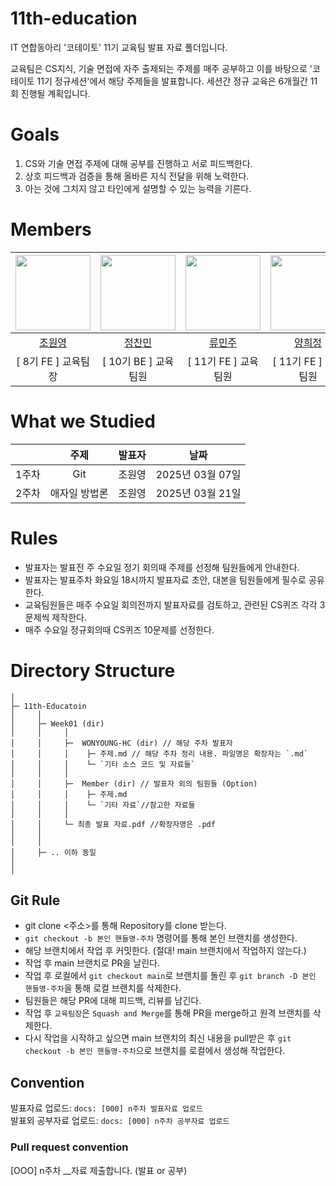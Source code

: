 # 11th-education

IT 연합동아리 '코테이토' 11기 교육팀 발표 자료 폴더입니다.

교육팀은 CS지식, 기술 면접에 자주 출제되는 주제를 매주 공부하고 이를 바탕으로 '코테이토 11기 정규세션'에서 해당 주제들을 발표합니다. 세션간 정규 교육은 6개월간 11회 진행될 계획입니다.

# Goals

1. CS와 기술 면접 주제에 대해 공부를 진행하고 서로 피드백한다.
2. 상호 피드백과 검증을 통해 올바른 지식 전달을 위해 노력한다.
3. 아는 것에 그치지 않고 타인에게 설명할 수 있는 능력을 기른다.
   <br>

# Members

| <img src="https://github.com/WONYOUNG-HC.png" width=120/> | <img src="https://github.com/chanmin-00.png" width=120/> | <img src="https://github.com/minij02.png" width=120 /> | <img src="https://github.com/DandelionQZ.png" width=120 /> |
| :-------------------------------------------------------: | :------------------------------------------------------: | :----------------------------------------------------: | :----------------------------------------------------: |
|         [조원영](https://github.com/WONYOUNG-HC)          |         [정찬민](https://github.com/chanmin-00)          |          [류민주](https://github.com/minij02)          |          [양희정](https://github.com/DandelionQZ)          |
|                    [ 8기 FE ] 교육팀장                    |                   [ 10기 BE ] 교육팀원                   |                  [ 11기 FE ] 교육팀원                  |                  [ 11기 FE ] 교육팀원                  |

# What we Studied

|       |     주제      | 발표자 |       날짜       |
| :---: | :-----------: | :----- | :--------------: |
| 1주차 |      Git      | 조원영 | 2025년 03월 07일 |
| 2주차 | 애자일 방법론 | 조원영 | 2025년 03월 21일 |

# Rules

- 발표자는 발표전 주 수요일 정기 회의때 주제를 선정해 팀원들에게 안내한다.
- 발표자는 발표주차 화요일 18시까지 발표자료 초안, 대본을 팀원들에게 필수로 공유한다.
- 교육팀원들은 매주 수요일 회의전까지 발표자료를 검토하고, 관련된 CS퀴즈 각각 3문제씩 제작한다.
- 매주 수요일 정규회의때 CS퀴즈 10문제를 선정한다.

# Directory Structure

```plainText
│
├─ 11th-Educatoin
│     │
│     ├─ Week01 (dir)
│     │     │
│     │     ├─  WONYOUNG-HC (dir) // 해당 주차 발표자
│     │     │    ├─ 주제.md // 해당 주차 정리 내용. 파일명은 확장자는 `.md`
│     │     │    └─ `기타 소스 코드 및 자료들`
│     │     │
│     │     ├─  Member (dir) // 발표자 외의 팀원들 (Option)
│     │     │    ├─ 주제.md
│     │     │    └─ `기타 자료`//참고한 자료들
│     │     │
│     │     └─ 최종 발표 자료.pdf //확장자명은 .pdf
│     │
│     │
│     ├─ .. 이하 동일
│
│
```

## Git Rule

- git clone <주소>를 통해 Repository를 clone 받는다.
- `git checkout -b 본인 핸들명-주차` 명령어를 통해 본인 브랜치를 생성한다.
- 해당 브랜치에서 작업 후 커밋한다. (절대! main 브랜치에서 작업하지 않는다.)
- 작업 후 main 브랜치로 PR을 날린다.
- 작업 후 로컬에서 `git checkout main`로 브랜치를 돌린 후 `git branch -D 본인 핸들명-주차`을 통해 로컬 브랜치를 삭제한다.
- 팀원들은 해당 PR에 대해 피드백, 리뷰를 남긴다.
- 작업 후 `교육팀장`은 `Squash and Merge`를 통해 PR을 merge하고 원격 브랜치를 삭제한다.
- 다시 작업을 시작하고 싶으면 main 브랜치의 최신 내용을 pull받은 후 `git checkout -b 본인 핸들명-주차`으로 브랜치를 로컬에서 생성해 작업한다.<br>

## Convention

발표자료 업로드: `docs: [000] n주차 발표자료 업로드`<br>
발표외 공부자료 업로드: `docs: [000] n주차 공부자료 업로드`<br>

### Pull request convention

[OOO] n주차 \_\_자료 제출합니다. (발표 or 공부)
